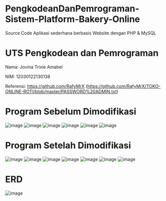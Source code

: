 # PengkodeanDanPemrograman-Sistem-Platform-Bakery-Online
Source Code Aplikasi sederhana berbasis Website dengan PHP &amp; MySQL
# UTS Pengkodean dan Pemrograman
Nama: Jovina Trixie Amabel

NIM: 12030122130138

Referensi: https://github.com/RafyMrX (https://github.com/RafyMrX/TOKO-ONLINE-ROTI/blob/master/PASSWORD%20ADMIN.txt)
# Program Sebelum Dimodifikasi
![image](https://github.com/JovinaTrixieAmabel/PengkodeanDanPemrograman-Sistem-Platform-Bakery-Online/assets/167204712/e0839ff2-0def-4946-a118-e4aa34d3973b)
![image](https://github.com/JovinaTrixieAmabel/PengkodeanDanPemrograman-Sistem-Platform-Bakery-Online/assets/167204712/4fb85c64-3e86-4b2e-b127-3f8b48b928a8)
![image](https://github.com/JovinaTrixieAmabel/PengkodeanDanPemrograman-Sistem-Platform-Bakery-Online/assets/167204712/92c8c0f6-45d6-4b65-83c0-20a34134aadf)
![image](https://github.com/JovinaTrixieAmabel/PengkodeanDanPemrograman-Sistem-Platform-Bakery-Online/assets/167204712/f60cb62b-064a-490a-a009-9aa642f9ca90)
![image](https://github.com/JovinaTrixieAmabel/PengkodeanDanPemrograman-Sistem-Platform-Bakery-Online/assets/167204712/f7aa6178-c2e2-4c28-b5cc-18f3264f6f20)
![image](https://github.com/JovinaTrixieAmabel/PengkodeanDanPemrograman-Sistem-Platform-Bakery-Online/assets/167204712/88f7629d-8c13-40cb-9c03-91f75b01cc97)

# Program Setelah Dimodifikasi
![image](https://github.com/JovinaTrixieAmabel/PengkodeanDanPemrograman-Sistem-Platform-Bakery-Online/assets/167204712/9780f4d3-182d-414d-8d48-ba77aa33c08a)
![image](https://github.com/JovinaTrixieAmabel/PengkodeanDanPemrograman-Sistem-Platform-Bakery-Online/assets/167204712/74d8a87a-7649-4ada-8916-0dc10f64282a)
![image](https://github.com/JovinaTrixieAmabel/PengkodeanDanPemrograman-Sistem-Platform-Bakery-Online/assets/167204712/bf7473c2-36d2-4c1b-a35d-d71629ba0d2d)
![image](https://github.com/JovinaTrixieAmabel/PengkodeanDanPemrograman-Sistem-Platform-Bakery-Online/assets/167204712/41d19ac6-0cc0-4cb7-91f3-68be0bf341c5)
![image](https://github.com/JovinaTrixieAmabel/PengkodeanDanPemrograman-Sistem-Platform-Bakery-Online/assets/167204712/af692964-7b27-4c0e-bb12-273731806393)
![image](https://github.com/JovinaTrixieAmabel/PengkodeanDanPemrograman-Sistem-Platform-Bakery-Online/assets/167204712/b29cbfae-684f-4ed9-8db4-346419815f5b)
![image](https://github.com/JovinaTrixieAmabel/PengkodeanDanPemrograman-Sistem-Platform-Bakery-Online/assets/167204712/1eeb3fed-fc70-4ff3-8351-f8e81bb3d838)

# ERD
![image](https://github.com/JovinaTrixieAmabel/PengkodeanDanPemrograman-Sistem-Platform-Bakery-Online/assets/167204712/f6f93eb2-fd19-4672-9e29-f63e93e4ee1e)
